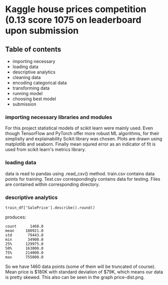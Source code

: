 # Kaggle house prices competition (0.13 score 1075 on leaderboard upon submission

## Table of contents
- importing necessary
- loading data
- descriptive analytics
- cleaning data
- encoding categorical data
- transforming data
- running model
- choosing best model
- submission

### importing necessary libraries and modules
For this project statistical models of scikit learn were mainly used. Even though TensorFlow and PyTorch offer more robust ML algorithms, for their simplisity and explainability Scikit library was chosen. Plots are drawn using matplotlib and seaborn. Finally mean squred error as an indicator of fit is used from scikit learn's metrics library.

### loading data
data is read to pandas using .read_csv() method. train.csv contains data points for training. Test.csv correspondingly contains data for testing. Files are contained within corresponding directory.

### descriptive analytics
```
train_df['SalePrice'].describe().round()
```
produces:

```
count      1460.0
mean     180921.0
std       79443.0
min       34900.0
25%      129975.0
50%      163000.0
75%      214000.0
max      755000.0

```

So we have 1460 data points (some of them will be truncated of course). Mean price is $180K with standard deviation of $79K, which means our data is pretty skewed. This also can be seen in the graph price-dist.png.


